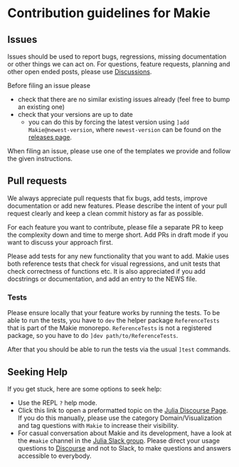 # Contribution guidelines for Makie

## Issues

Issues should be used to report bugs, regressions, missing documentation or other things we can act on. 
For questions, feature requests, planning and other open ended posts, please use [Discussions](https://github.com/MakieOrg/Makie.jl/discussions).

Before filing an issue please
- check that there are no similar existing issues already (feel free to bump an existing one)
- check that your versions are up to date
  - you can do this by forcing the latest version using `]add Makie@newest-version`, where `newest-version` can be found on the [releases page](https://github.com/MakieOrg/Makie.jl/releases).

When filing an issue, please use one of the templates we provide and follow the given instructions.

## Pull requests

We always appreciate pull requests that fix bugs, add tests, improve documentation or add new features.
Please describe the intent of your pull request clearly and keep a clean commit history as far as possible.

For each feature you want to contribute, please file a separate PR to keep the complexity down and time to merge short.
Add PRs in draft mode if you want to discuss your approach first.

Please add tests for any new functionality that you want to add.
Makie uses both reference tests that check for visual regressions, and unit tests that check correctness of functions etc.
It is also appreciated if you add docstrings or documentation, and add an entry to the NEWS file.

### Tests

Please ensure locally that your feature works by running the tests.
To be able to run the tests, you have to `dev` the helper package `ReferenceTests` that is part of the Makie monorepo.
`ReferenceTests` is not a registered package, so you have to do `]dev path/to/ReferenceTests`.

After that you should be able to run the tests via the usual `]test` commands.

## Seeking Help

If you get stuck, here are some options to seek help:

- Use the REPL `?` help mode.
- Click this link to open a preformatted topic on the [Julia Discourse Page](https://discourse.julialang.org/new-topic?title=Makie%20-%20Your%20question%20here&category=domain/viz&tags=Makie&body=You%20can%20write%20your%20question%20in%20this%20space.%0A%0ABefore%20asking%2C%20please%20take%20a%20minute%20to%20make%20sure%20that%20you%20have%20installed%20the%20latest%20available%20versions%20and%20have%20looked%20at%20%5Bthe%20most%20recent%20documentation%5D(http%3A%2Fmakie.juliaplots.org%2Fstable%2F)%20%3Ainnocent%3A). If you do this manually, please use the category Domain/Visualization and tag questions with `Makie` to increase their visibility.
- For casual conversation about Makie and its development, have a look at the `#makie` channel in the [Julia Slack group](https://julialang.org/slack/). Please direct your usage questions to [Discourse](https://discourse.julialang.org/new-topic?title=Makie%20-%20Your%20question%20here&category=domain/viz&tags=Makie&body=You%20can%20write%20your%20question%20in%20this%20space.%0A%0ABefore%20asking%2C%20please%20take%20a%20minute%20to%20make%20sure%20that%20you%20have%20installed%20the%20latest%20available%20versions%20and%20have%20looked%20at%20%5Bthe%20most%20recent%20documentation%5D(http%3A%2Fmakie.juliaplots.org%2Fstable%2F)%20%3Ainnocent%3A) and not to Slack, to make questions and answers accessible to everybody.
